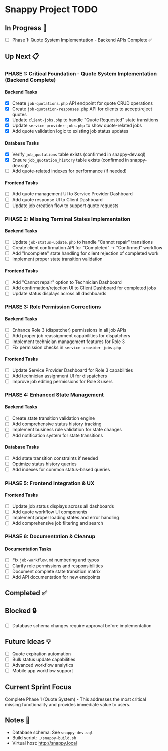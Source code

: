 # Snappy Project TODO

## In Progress 🚧
- [ ] Phase 1: Quote System Implementation - Backend APIs Complete ✅

## Up Next 📋

### PHASE 1: Critical Foundation - Quote System Implementation (Backend Complete)
#### Backend Tasks
- [x] Create `job-quotations.php` API endpoint for quote CRUD operations
- [x] Create `job-quotation-responses.php` API for clients to accept/reject quotes
- [x] Update `client-jobs.php` to handle "Quote Requested" state transitions
- [x] Update `service-provider-jobs.php` to show quote-related jobs
- [x] Add quote validation logic to existing job status updates

#### Database Tasks
- [x] Verify `job_quotations` table exists (confirmed in snappy-dev.sql)
- [x] Ensure `job_quotation_history` table exists (confirmed in snappy-dev.sql)
- [ ] Add quote-related indexes for performance (if needed)

#### Frontend Tasks
- [ ] Add quote management UI to Service Provider Dashboard
- [ ] Add quote response UI to Client Dashboard
- [ ] Update job creation flow to support quote requests

### PHASE 2: Missing Terminal States Implementation
#### Backend Tasks
- [ ] Update `job-status-update.php` to handle "Cannot repair" transitions
- [ ] Create client confirmation API for "Completed" → "Confirmed" workflow
- [ ] Add "Incomplete" state handling for client rejection of completed work
- [ ] Implement proper state transition validation

#### Frontend Tasks
- [ ] Add "Cannot repair" option to Technician Dashboard
- [ ] Add confirmation/rejection UI to Client Dashboard for completed jobs
- [ ] Update status displays across all dashboards

### PHASE 3: Role Permission Corrections
#### Backend Tasks
- [ ] Enhance Role 3 (dispatcher) permissions in all job APIs
- [ ] Add proper job reassignment capabilities for dispatchers
- [ ] Implement technician management features for Role 3
- [ ] Fix permission checks in `service-provider-jobs.php`

#### Frontend Tasks
- [ ] Update Service Provider Dashboard for Role 3 capabilities
- [ ] Add technician assignment UI for dispatchers
- [ ] Improve job editing permissions for Role 3 users

### PHASE 4: Enhanced State Management
#### Backend Tasks
- [ ] Create state transition validation engine
- [ ] Add comprehensive status history tracking
- [ ] Implement business rule validation for state changes
- [ ] Add notification system for state transitions

#### Database Tasks
- [ ] Add state transition constraints if needed
- [ ] Optimize status history queries
- [ ] Add indexes for common status-based queries

### PHASE 5: Frontend Integration & UX
#### Frontend Tasks
- [ ] Update job status displays across all dashboards
- [ ] Add quote workflow UI components
- [ ] Implement proper loading states and error handling
- [ ] Add comprehensive job filtering and search

### PHASE 6: Documentation & Cleanup
#### Documentation Tasks
- [ ] Fix `job-workflow.md` numbering and typos
- [ ] Clarify role permissions and responsibilities
- [ ] Document complete state transition matrix
- [ ] Add API documentation for new endpoints

## Completed ✅
<!-- Most recent first, format: - [x] Task (YYYY-MM-DD) [Backend/Frontend/Full-stack] -->

## Blocked 🔒
- [ ] Database schema changes require approval before implementation

## Future Ideas 💡
- [ ] Quote expiration automation
- [ ] Bulk status update capabilities
- [ ] Advanced workflow analytics
- [ ] Mobile app workflow support

## Current Sprint Focus
Complete Phase 1 (Quote System) - This addresses the most critical missing functionality and provides immediate value to users.

## Notes 📝
- Database schema: See `snappy-dev.sql`
- Build script: `./snappy-build.sh`
- Virtual host: http://snappy.local
